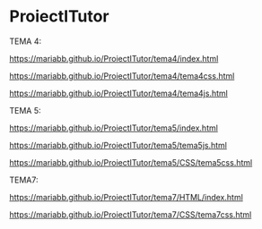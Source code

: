 # ProiectITutor

TEMA 4:

https://mariabb.github.io/ProiectITutor/tema4/index.html

https://mariabb.github.io/ProiectITutor/tema4/tema4css.html

https://mariabb.github.io/ProiectITutor/tema4/tema4js.html

TEMA 5:

https://mariabb.github.io/ProiectITutor/tema5/index.html

https://mariabb.github.io/ProiectITutor/tema5/tema5js.html

https://mariabb.github.io/ProiectITutor/tema5/CSS/tema5css.html

TEMA7:


https://mariabb.github.io/ProiectITutor/tema7/HTML/index.html

https://mariabb.github.io/ProiectITutor/tema7/CSS/tema7css.html
